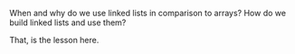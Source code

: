 When and why do we use linked lists in comparison to arrays?
How do we build linked lists and use them?


That, is the lesson here.
